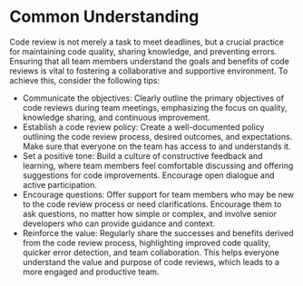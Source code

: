 # Common Understanding

Code review is not merely a task to meet deadlines, but a crucial practice for maintaining code quality, sharing knowledge, and preventing errors. Ensuring that all team members understand the goals and benefits of code reviews is vital to fostering a collaborative and supportive environment. To achieve this, consider the following tips:

- Communicate the objectives: Clearly outline the primary objectives of code reviews during team meetings, emphasizing the focus on quality, knowledge sharing, and continuous improvement.
- Establish a code review policy: Create a well-documented policy outlining the code review process, desired outcomes, and expectations. Make sure that everyone on the team has access to and understands it.
- Set a positive tone: Build a culture of constructive feedback and learning, where team members feel comfortable discussing and offering suggestions for code improvements. Encourage open dialogue and active participation.
- Encourage questions: Offer support for team members who may be new to the code review process or need clarifications. Encourage them to ask questions, no matter how simple or complex, and involve senior developers who can provide guidance and context.
- Reinforce the value: Regularly share the successes and benefits derived from the code review process, highlighting improved code quality, quicker error detection, and team collaboration. This helps everyone understand the value and purpose of code reviews, which leads to a more engaged and productive team.